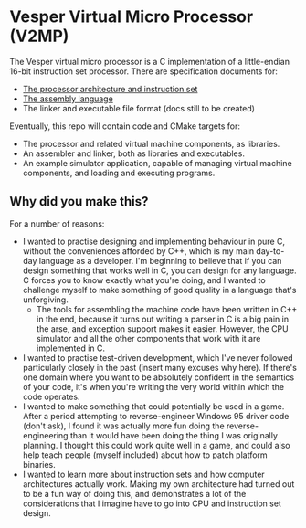 Vesper Virtual Micro Processor (V2MP)
=====================================

The Vesper virtual micro processor is a
C implementation of a little-endian 16-bit
instruction set processor. There are specification
documents for:

* [The processor architecture and instruction
  set](docs/V2MP.md)
* [The assembly language](docs/Assembly.md)
* The linker and executable file format (docs
  still to be created)

Eventually, this repo will contain code and CMake
targets for:

* The processor and related virtual machine
  components, as libraries.
* An assembler and linker, both as libraries
  and executables.
* An example simulator application, capable of
  managing virtual machine components, and
  loading and executing programs.

## Why did you make this?

For a number of reasons:

* I wanted to practise designing and implementing
  behaviour in pure C, without the conveniences
  afforded by C++, which is my main day-to-day
  language as a developer. I'm beginning to
  believe that if you can design something that
  works well in C, you can design for any
  language. C forces you to know exactly what
  you're doing, and I wanted to challenge
  myself to make something of good quality in a
  language that's unforgiving.
    * The tools for assembling the machine code
    have been written in C++ in the end, because
    it turns out writing a parser in C is a big
    pain in the arse, and exception support makes
    it easier. However, the CPU simulator and
    all the other components that work with it
    are implemented in C.
* I wanted to practise test-driven development,
  which I've never followed particularly closely
  in the past (insert many excuses why here).
  If there's one domain where you want to be
  absolutely confident in the semantics of your
  code, it's when you're writing the very world
  within which the code operates.
* I wanted to make something that could
  potentially be used in a game. After a period
  attempting to reverse-engineer Windows 95
  driver code (don't ask), I found it was actually
  more fun doing the reverse-engineering than it
  would have been doing the thing I was originally
  planning. I thought this could work quite well
  in a game, and could also help teach people
  (myself included) about how to patch platform
  binaries.
* I wanted to learn more about instruction sets
  and how computer architectures actually work.
  Making my own architecture had turned out to
  be a fun way of doing this, and demonstrates
  a lot of the considerations that I imagine
  have to go into CPU and instruction set design.
